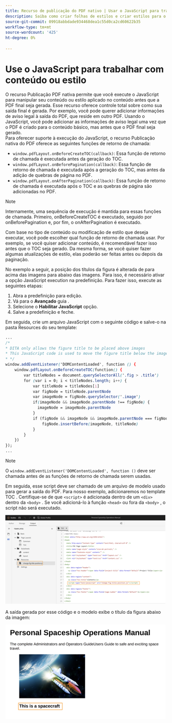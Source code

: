```yaml
---
title: Recurso de publicação do PDF nativo | Usar o JavaScript para trabalhar com conteúdo ou estilo
description: Saiba como criar folhas de estilos e criar estilos para o seu conteúdo.
source-git-commit: 09918abbdade934468dea1c55d0ca2cd60622b35
workflow-type: tm+mt
source-wordcount: '425'
ht-degree: 0%

---
```



# Use o JavaScript para trabalhar com conteúdo ou estilo

O recurso Publicação PDF nativa permite que você execute o JavaScript para manipular seu conteúdo ou estilo aplicado no conteúdo antes que a PDF final seja gerada. Esse recurso oferece controle total sobre como sua saída final é gerada. Por exemplo, você pode querer adicionar informações de aviso legal à saída do PDF, que reside em outro PDF. Usando o JavaScript, você pode adicionar as informações de aviso legal uma vez que o PDF é criado para o conteúdo básico, mas antes que o PDF final seja gerado.\
Para oferecer suporte à execução do JavaScript, o recurso Publicação nativa do PDF oferece as seguintes funções de retorno de chamada:

* `window.pdfLayout.onBeforeCreateTOC(callback)`: Essa função de retorno de chamada é executada antes da geração do TOC.
* `window.pdfLayout.onBeforePagination(callback)`: Essa função de retorno de chamada é executada após a geração do TOC, mas antes da adição de quebras de página no PDF.
* `window.pdfLayout.onAfterPagination(callback)`: Essa função de retorno de chamada é executada após o TOC e as quebras de página são adicionadas no PDF.

>[!NOTE]
>
>Internamente, uma sequência de execução é mantida para essas funções de chamada. Primeiro, onBeforeCreateTOC é executado, seguido por onBeforePagination e, por fim, o onAfterPagination é executado.

Com base no tipo de conteúdo ou modificação de estilo que deseja executar, você pode escolher qual função de retorno de chamada usar. Por exemplo, se você quiser adicionar conteúdo, é recomendável fazer isso antes que o TOC seja gerado. Da mesma forma, se você quiser fazer algumas atualizações de estilo, elas poderão ser feitas antes ou depois da paginação.

No exemplo a seguir, a posição dos títulos da figura é alterada de para acima das imagens para abaixo das imagens. Para isso, é necessário ativar a opção JavaScript execution na predefinição. Para fazer isso, execute as seguintes etapas:

1. Abra a predefinição para edição.
1. Vá para o **Avançado** guia .
1. Selecione o **Habilitar JavaScript** opção.
1. Salve a predefinição e feche.

Em seguida, crie um arquivo JavaScript com o seguinte código e salve-o na pasta Resources do seu template:

```css
...
/*
* DITA only allows the figure title to be placed above images 
* This JavaScript code is used to move the figure title below the image
* */
window.addEventListener('DOMContentLoaded', function () {
    window.pdfLayout.onBeforeCreateTOC(function() {
        var titleNodes = document.querySelectorAll('.fig > .title')
        for (var i = 0; i < titleNodes.length; i++) {
            var titleNode = titleNodes[i]
            var figNode = titleNode.parentNode
            var imageNode = figNode.querySelector('.image')
            if(imageNode && imageNode.parentNode !== figNode) {
              imageNode = imageNode.parentNode
            }
            if (figNode && imageNode && imageNode.parentNode === figNode) {
                figNode.insertBefore(imageNode, titleNode)
            }
        }
    })
});
...
```

>[!NOTE]
>
>O `window.addEventListener('DOMContentLoaded', function ()` deve ser chamada antes de as funções de retorno de chamada serem usadas.

Em seguida, esse script deve ser chamado de um arquivo de modelo usado para gerar a saída do PDF. Para nosso exemplo, adicionaremos no template TOC . Certifique-se de que `<script>` é adicionada dentro de um `<div>` dentro da `<body>` . Se você adicioná-lo à função `<head>` ou fora da `<body>` , o script não será executado.

<img src="./assets/js-added-resources-template.png" width="500">

A saída gerada por esse código e o modelo exibe o título da figura abaixo da imagem:

<img src="./assets/fig-title-below-image.png" width="500">
